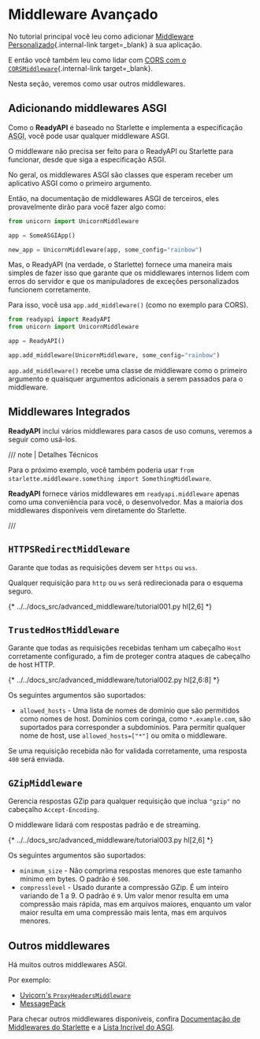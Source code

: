 # Middleware Avançado

No tutorial principal você leu como adicionar [Middleware Personalizado](../tutorial/middleware.md){.internal-link target=_blank} à sua aplicação.

E então você também leu como lidar com [CORS com o `CORSMiddleware`](../tutorial/cors.md){.internal-link target=_blank}.

Nesta seção, veremos como usar outros middlewares.

## Adicionando middlewares ASGI

Como o **ReadyAPI** é baseado no Starlette e implementa a especificação <abbr title="Asynchronous Server Gateway Interface">ASGI</abbr>, você pode usar qualquer middleware ASGI.

O middleware não precisa ser feito para o ReadyAPI ou Starlette para funcionar, desde que siga a especificação ASGI.

No geral, os middlewares ASGI são classes que esperam receber um aplicativo ASGI como o primeiro argumento.

Então, na documentação de middlewares ASGI de terceiros, eles provavelmente dirão para você fazer algo como:

```Python
from unicorn import UnicornMiddleware

app = SomeASGIApp()

new_app = UnicornMiddleware(app, some_config="rainbow")
```

Mas, o ReadyAPI (na verdade, o Starlette) fornece uma maneira mais simples de fazer isso que garante que os middlewares internos lidem com erros do servidor e que os manipuladores de exceções personalizados funcionem corretamente.

Para isso, você usa `app.add_middleware()` (como no exemplo para CORS).

```Python
from readyapi import ReadyAPI
from unicorn import UnicornMiddleware

app = ReadyAPI()

app.add_middleware(UnicornMiddleware, some_config="rainbow")
```

`app.add_middleware()` recebe uma classe de middleware como o primeiro argumento e quaisquer argumentos adicionais a serem passados para o middleware.

## Middlewares Integrados

**ReadyAPI** inclui vários middlewares para casos de uso comuns, veremos a seguir como usá-los.

/// note | Detalhes Técnicos

Para o próximo exemplo, você também poderia usar `from starlette.middleware.something import SomethingMiddleware`.

**ReadyAPI** fornece vários middlewares em `readyapi.middleware` apenas como uma conveniência para você, o desenvolvedor. Mas a maioria dos middlewares disponíveis vem diretamente do Starlette.

///

## `HTTPSRedirectMiddleware`

Garante que todas as requisições devem ser `https` ou `wss`.

Qualquer requisição para `http` ou `ws` será redirecionada para o esquema seguro.

{* ../../docs_src/advanced_middleware/tutorial001.py hl[2,6] *}

## `TrustedHostMiddleware`

Garante que todas as requisições recebidas tenham um cabeçalho `Host` corretamente configurado, a fim de proteger contra ataques de cabeçalho de host HTTP.

{* ../../docs_src/advanced_middleware/tutorial002.py hl[2,6:8] *}

Os seguintes argumentos são suportados:

* `allowed_hosts` - Uma lista de nomes de domínio que são permitidos como nomes de host. Domínios com coringa, como `*.example.com`, são suportados para corresponder a subdomínios. Para permitir qualquer nome de host, use `allowed_hosts=["*"]` ou omita o middleware.

Se uma requisição recebida não for validada corretamente, uma resposta `400` será enviada.

## `GZipMiddleware`

Gerencia respostas GZip para qualquer requisição que inclua `"gzip"` no cabeçalho `Accept-Encoding`.

O middleware lidará com respostas padrão e de streaming.

{* ../../docs_src/advanced_middleware/tutorial003.py hl[2,6] *}

Os seguintes argumentos são suportados:

* `minimum_size` - Não comprima respostas menores que este tamanho mínimo em bytes. O padrão é `500`.
* `compresslevel` - Usado durante a compressão GZip. É um inteiro variando de 1 a 9. O padrão é `9`. Um valor menor resulta em uma compressão mais rápida, mas em arquivos maiores, enquanto um valor maior resulta em uma compressão mais lenta, mas em arquivos menores.

## Outros middlewares

Há muitos outros middlewares ASGI.

Por exemplo:

* <a href="https://github.com/encode/uvicorn/blob/master/uvicorn/middleware/proxy_headers.py" class="external-link" target="_blank">Uvicorn's `ProxyHeadersMiddleware`</a>
* <a href="https://github.com/florimondmanca/msgpack-asgi" class="external-link" target="_blank">MessagePack</a>

Para checar outros middlewares disponíveis, confira <a href="https://www.starlette.io/middleware/" class="external-link" target="_blank">Documentação de Middlewares do Starlette</a> e a  <a href="https://github.com/florimondmanca/awesome-asgi" class="external-link" target="_blank">Lista Incrível do ASGI</a>.
